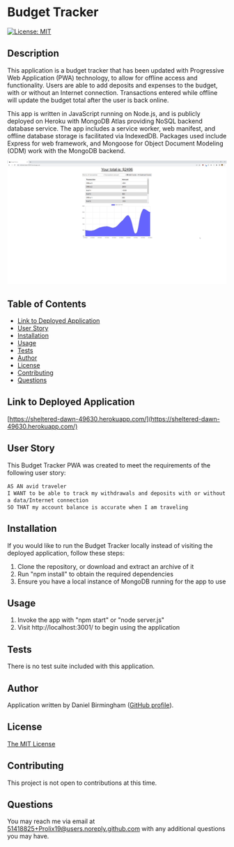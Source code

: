 # Budget Tracker

[![License: MIT](https://img.shields.io/badge/License-MIT-yellow.svg)](https://opensource.org/licenses/MIT)

## Description
This application is a budget tracker that has been updated with Progressive Web Application (PWA) technology, to allow for offline access and functionality. Users are able to add deposits and expenses to the budget, with or without an Internet connection. Transactions entered while offline will update the budget total after the user is back online.

This app is written in JavaScript running on Node.js, and is publicly deployed on Heroku with MongoDB Atlas providing NoSQL backend database service. The app includes a service worker, web manifest, and offline database storage is facilitated via IndexedDB. Packages used include Express for web framework, and Mongoose for Object Document Modeling (ODM) work with the MongoDB backend.

![Picture of Budget Tracker](assets/images/screenshot.gif)

## Table of Contents
- [Link to Deployed Application](#link-to-deployed-application)
- [User Story](#user-story)
- [Installation](#installation)
- [Usage](#usage)
- [Tests](#tests)
- [Author](#author)
- [License](#license)
- [Contributing](#contributing)
- [Questions](#questions)

## Link to Deployed Application

[https://sheltered-dawn-49630.herokuapp.com/](https://sheltered-dawn-49630.herokuapp.com/)

## User Story
This Budget Tracker PWA was created to meet the requirements of the following user story:
```
AS AN avid traveler
I WANT to be able to track my withdrawals and deposits with or without a data/Internet connection
SO THAT my account balance is accurate when I am traveling 
```

## Installation
If you would like to run the Budget Tracker locally instead of visiting the deployed application, follow these steps:

 1. Clone the repository, or download and extract an archive of it
 2. Run "npm install" to obtain the required dependencies
 3. Ensure you have a local instance of MongoDB running for the app to use

## Usage
 1. Invoke the app with "npm start" or "node server.js"
 2. Visit http://localhost:3001/ to begin using the application

## Tests
There is no test suite included with this application.

## Author
Application written by Daniel Birmingham ([GitHub profile](https://github.com/Prolix19/)).

## License
[The MIT License](https://opensource.org/licenses/MIT)

## Contributing
This project is not open to contributions at this time.

## Questions
You may reach me via email at 51418825+Prolix19@users.noreply.github.com with any additional questions you may have.